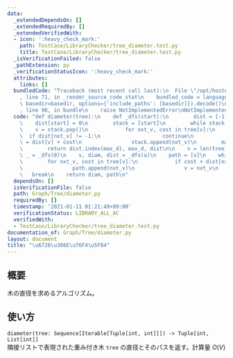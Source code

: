 ```yaml
---
data:
  _extendedDependsOn: []
  _extendedRequiredBy: []
  _extendedVerifiedWith:
  - icon: ':heavy_check_mark:'
    path: TestCase/LibraryChecker/tree_diameter.test.py
    title: TestCase/LibraryChecker/tree_diameter.test.py
  _isVerificationFailed: false
  _pathExtension: py
  _verificationStatusIcon: ':heavy_check_mark:'
  attributes:
    links: []
  bundledCode: "Traceback (most recent call last):\n  File \"/opt/hostedtoolcache/Python/3.10.2/x64/lib/python3.10/site-packages/onlinejudge_verify/documentation/build.py\"\
    , line 71, in _render_source_code_stat\n    bundled_code = language.bundle(stat.path,\
    \ basedir=basedir, options={'include_paths': [basedir]}).decode()\n  File \"/opt/hostedtoolcache/Python/3.10.2/x64/lib/python3.10/site-packages/onlinejudge_verify/languages/python.py\"\
    , line 96, in bundle\n    raise NotImplementedError\nNotImplementedError\n"
  code: "def diameter(tree):\n    def _dfs(start):\n        dist = [-1] * n\n    \
    \    dist[start] = 0\n        stack = [start]\n        while stack:\n        \
    \    v = stack.pop()\n            for nxt_v, cost in tree[v]:\n              \
    \  if dist[nxt_v] != -1:\n                    continue\n                dist[nxt_v]\
    \ = dist[v] + cost\n                stack.append(nxt_v)\n        max_d = max(dist)\n\
    \        return dist.index(max_d), max_d, dist\n\n    n = len(tree)\n    u, _,\
    \ _ = _dfs(0)\n    v, diam, dist = _dfs(u)\n    path = [v]\n    while v != u:\n\
    \        for nxt_v, cost in tree[v]:\n            if cost + dist[nxt_v] == dist[v]:\n\
    \                path.append(nxt_v)\n                v = nxt_v\n             \
    \   break\n    return diam, path\n"
  dependsOn: []
  isVerificationFile: false
  path: Graph/Tree/diameter.py
  requiredBy: []
  timestamp: '2021-01-11 01:21:49+09:00'
  verificationStatus: LIBRARY_ALL_AC
  verifiedWith:
  - TestCase/LibraryChecker/tree_diameter.test.py
documentation_of: Graph/Tree/diameter.py
layout: document
title: "\u6728\u306E\u76F4\u5F84"
---
```


## 概要
木の直径を求めるアルゴリズム。

## 使い方
`diameter(tree: Sequence[Iterable[Tuple[int, int]]]) -> Tuple[int, List[int]]`  
隣接リストで表現された重み付き木 `tree` の直径とそのパスを返す。計算量 $O(V)$
